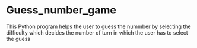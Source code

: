 # Guess_number_game
This Python program helps the user to guess the nummber by selecting the difficulty which decides the number of turn in which the user has to select the guess
